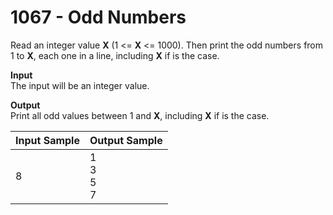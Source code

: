 # 1067 - Odd Numbers

Read an integer value **X** (1 <= **X** <= 1000).  Then print the odd numbers from 1 to **X**, each one in a line, including **X** if is the case.

**Input**<br>
The input will be an integer value.

**Output**<br>
Print all odd values between 1 and **X**, including **X** if is the case.

| Input Sample  | Output Sample          |
|:--------------|:-----------------------|
| 8             | 1 <br> 3 <br> 5 <br> 7 |
